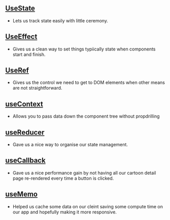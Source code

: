 ## [UseState](https://react.dev/reference/react/useState)
- Lets us track state easily with little ceremony.

## [UseEffect](https://react.dev/reference/react/useEffect)
- Gives us a clean way to set things typiically state when components start and finish.

## [UseRef](https://react.dev/reference/react/useRef)
- Gives us the control we need to get to DOM elements when other means are not straightforward.

## [useContext](https://react.dev/reference/react/useContext)
- Allows you to pass data down the component tree without propdrilling

## [useReducer](https://react.dev/reference/react/useReducer)
- Gave us a nice way to organise our state management.

## [useCallback](https://react.dev/reference/react/useCallback)
- Gave us a nice performance gain by not having all  our cartoon detail page re-rendered every time a button is clicked.

## [useMemo](https://react.dev/reference/react/useMemo)
- Helped us cache some data on our cleint saving some compute time on our app and hopefully making it more responsive.